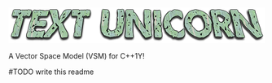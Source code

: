 ![Text Unicorn](https://github.com/alexge233/text_unicorn/blob/master/banner.png?raw=true)

A Vector Space Model (VSM) for C++1Y!

#TODO write this readme

